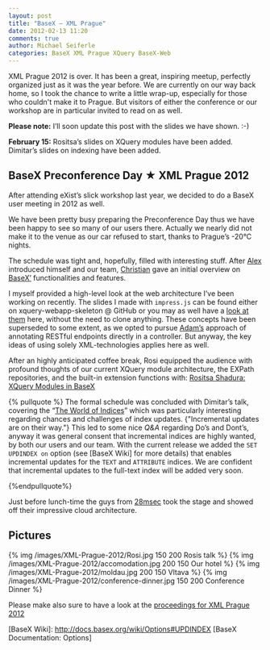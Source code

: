 ```yaml
---
layout: post
title: "BaseX — XML Prague"
date: 2012-02-13 11:20
comments: true
author: Michael Seiferle
categories: BaseX XML Prague XQuery BaseX-Web
---
```



XML Prague 2012 is over. It has been a great, inspiring meetup, perfectly organized just as it was the year before.
We are currently on our way back home, so I took the chance to write a little wrap-up, especially for those who couldn't make it to Prague. 
But visitors of either the conference or our workshop are in particular invited to read on as well.

**Please note:** I’ll soon update this post with the slides we have shown. :-)

**February 15:** Rositsa’s slides on XQuery modules have been added. Dimitar’s slides on indexing have been added.
<!-- more -->

BaseX Preconference Day  ★ XML Prague 2012
-----------------------------------------

After attending eXist’s slick workshop last year, we decided to do a BaseX user meeting in 2012 as well.

We have been pretty busy preparing the Preconference Day thus we have been happy to see so many of our users there.
Actually we nearly did not make it to the venue as our car refused to start, thanks to Prague’s -20°C nights.

The schedule was tight and, hopefully, filled with interesting stuff.
After [Alex](http://twitter.com/holualex) introduced himself and our team, [Christian](http://twitter.com/christiangruen) gave an initial overview on [BaseX’](http://basex.org/) functionalities and features.

I myself provided a high-level look at the web architecture I’ve been working on recently.
The slides I made with <code>impress.js</code> can be found either on xquery-webapp-skeleton @ GitHub or you may as well have a [look at them](/images/static/basex-web-slides/app/page/index.html#/) here, without the need to clone anything.
These concepts have been superseded to some extent, as we opted to pursue [Adam’s](http://twitter.com/adamretter) approach of annotating RESTful endpoints directly in a controller.
But anyway, the key ideas of using solely XML-technologies applies here as well.

After an highly anticipated coffee break, Rosi equipped the audience with profound thoughts of our current XQuery module architecture, the EXPath repositories, and the built-in extension functions with: [Rositsa Shadura: XQuery Modules in BaseX](/images/XML-Prague-2012/BaseX-XQuery-Modules.pdf)

{% pullquote %}
The formal schedule was concluded with Dimitar’s talk, covering the “[The World of Indices](/images/XML-Prague-2012/indexes-basex-dimitar.pdf)” which was particularly interesting regarding chances and challenges of index updates.
{"Incremental updates are on their way."}
This led to some nice *Q&A* regarding Do’s and Dont’s, anyway it was general consent that incremental indices are highly wanted, by both our users and our team.
With the current release we added the <code>SET UPDINDEX on</code> option (see [BaseX Wiki] for more details) that enables incremental updates for the <code>TEXT</code> and <code>ATTRIBUTE</code> indices. 
We are confident that incremental updates to the full-text index will be added very soon.

{%endpullquote%}


Just before lunch-time the guys from [28msec](http://28msec.com/) took the stage and showed off their impressive cloud architecture. 

Pictures
--------
{% img  /images/XML-Prague-2012/Rosi.jpg 150 200 Rosis talk %}
{% img  /images/XML-Prague-2012/accomodation.jpg 200 150 Our hotel %}
{% img  /images/XML-Prague-2012/moldau.jpg 200 150 Vltava %}
{% img  /images/XML-Prague-2012/conference-dinner.jpg 150 200 Conference Dinner %}

Please make also sure to have a look at the [proceedings for XML Prague 2012](http://www.xmlprague.cz/2012/files/xmlprague-2012-proceedings.pdf "XML Prague Proceedings")

[BaseX Wiki]: http://docs.basex.org/wiki/Options#UPDINDEX [BaseX Documentation: Options]